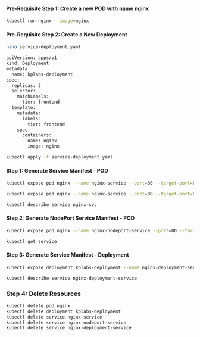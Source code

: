 
#### Pre-Requisite Step 1: Create a new POD with name nginx
```sh
kubectl run nginx --image=nginx
```
#### Pre-Requisite Step 2: Create a New Deployment
```sh
nano service-deployment.yaml
```
```sh
apiVersion: apps/v1
kind: Deployment
metadata:
  name: kplabs-deployment
spec:
  replicas: 3
  selector:
    matchLabels:
      tier: frontend
  template:
    metadata:
      labels:
        tier: frontend
    spec:
      containers:
      - name: nginx
        image: nginx
```
```sh
kubectl apply -f service-deployment.yaml
```
#### Step 1: Generate Service Manifest - POD
```sh
kubectl expose pod nginx --name nginx-service --port=80 --target-port=80 --dry-run=client -o yaml

kubectl expose pod nginx --name nginx-service --port=80 --target-port=80 --dry-run=client -o yaml > service-01.yaml

kubectl describe service nginx-svc
```
#### Step 2: Generate NodePort Service Manifest - POD
```sh
kubectl expose pod nginx --name nginx-nodeport-service --port=80 --target-port=80 --type=NodePort --dry-run=client -o yaml

kubectl get service
```

#### Step 3: Generate  Service Manifest - Deployment
```sh
kubectl expose deployment kplabs-deployment --name nginx-deployment-service --port=80 --target-port=8000

kubectl describe service nginx-deployment-service
```

### Step 4: Delete Resources
```sh
kubectl delete pod nginx
kubectl delete deployment kplabs-deployment
kubectl delete service nginx-service
kubectl delete service nginx-nodeport-service
kubectl delete service nginx-deployment-service
```
